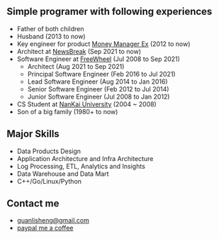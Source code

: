 
## Simple programer with following experiences
* Father of both children
* Husband (2013 to now)
* Key engineer for product [Money Manager Ex](http://www.moneymanagerex.org/) (2012 to now)
* Architect at [NewsBreak](https://www.linkedin.com/in/guanlisheng) (Sep 2021 to now)
* Software Engineer at [FreeWheel](https://www.linkedin.com/in/guanlisheng) (Jul 2008 to Sep 2021)
  * Architect (Aug 2021 to Sep 2021)
  * Principal Software Engineer (Feb 2016 to Jul 2021)
  * Lead Software Engineer (Aug 2014 to Jan 2016)
  * Senior Software Engineer (Feb 2012 to Jul 2014)
  * Junior Software Engineer (Jul 2008 to Jan 2012)
* CS Student at [NanKai University](http://www.nankai.edu.cn) (2004 ~ 2008)
* Son of a big family (1980+ to now)  

## Major Skills
* Data Products Design
* Application Architecture and Infra Architecture
* Log Processing, ETL, Analytics and Insights
* Data Warehouse and Data Mart
* C++/Go/Linux/Python

## Contact me
* guanlisheng@gmail.com
* [paypal me a coffee](https://www.paypal.me/moneymanagerex/1)

